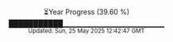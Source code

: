 <p align="center">
⏳Year Progress (39.60 %) <br>
███████████▁▁▁▁▁▁▁▁▁▁▁▁▁▁▁▁▁▁▁ <br>
<sub>Updated: Sun, 25 May 2025 12:42:47 GMT</sub>
</p>

